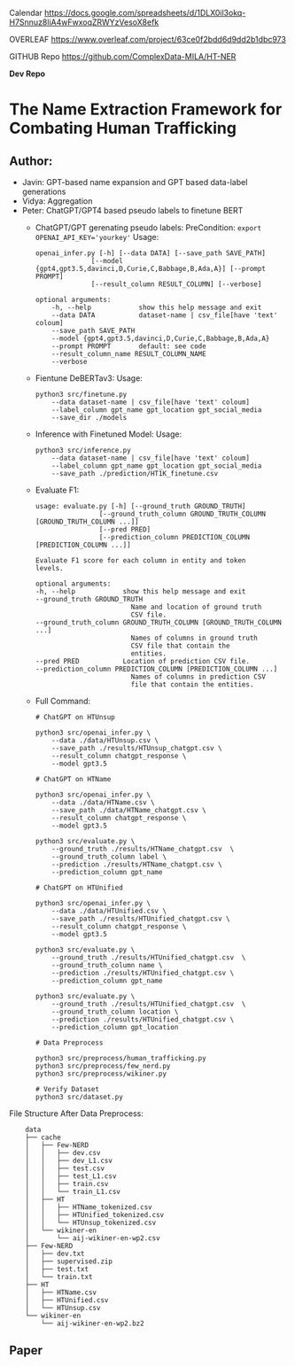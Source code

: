 Calendar    https://docs.google.com/spreadsheets/d/1DLX0il3okq-H7Snnuz8liA4wFwxoqZRWYzVesoX8efk

OVERLEAF	https://www.overleaf.com/project/63ce0f2bdd6d9dd2b1dbc973

GITHUB Repo	https://github.com/ComplexData-MILA/HT-NER

**Dev Repo**

# The Name Extraction Framework for Combating Human Trafficking
## Author: 
- Javin: GPT-based name expansion and GPT based data-label generations
- Vidya: Aggregation
- Peter: ChatGPT/GPT4 based pseudo labels to finetune BERT
    - ChatGPT/GPT gerenating pseudo labels:
        PreCondition: ```export OPENAI_API_KEY='yourkey'```
        Usage: 
        ```
        openai_infer.py [-h] [--data DATA] [--save_path SAVE_PATH]
                      [--model {gpt4,gpt3.5,davinci,D,Curie,C,Babbage,B,Ada,A}] [--prompt PROMPT]
                      [--result_column RESULT_COLUMN] [--verbose]

        optional arguments:
            -h, --help            show this help message and exit
            --data DATA           dataset-name | csv_file[have 'text' coloum]
            --save_path SAVE_PATH
            --model {gpt4,gpt3.5,davinci,D,Curie,C,Babbage,B,Ada,A}
            --prompt PROMPT       default: see code
            --result_column_name RESULT_COLUMN_NAME
            --verbose
        ```

    - Fientune DeBERTav3:
        Usage:
        ```
        python3 src/finetune.py 
            --data dataset-name | csv_file[have 'text' coloum]
            --label_column gpt_name gpt_location gpt_social_media
            --save_dir ./models
        ```

    - Inference with Finetuned Model:
        Usage:
        ```
        python3 src/inference.py 
            --data dataset-name | csv_file[have 'text' coloum]
            --label_column gpt_name gpt_location gpt_social_media
            --save_path ./prediction/HT1K_finetune.csv
        ```

    - Evaluate F1:
        ```
        usage: evaluate.py [-h] [--ground_truth GROUND_TRUTH]
                        [--ground_truth_column GROUND_TRUTH_COLUMN [GROUND_TRUTH_COLUMN ...]]
                        [--pred PRED]
                        [--prediction_column PREDICTION_COLUMN [PREDICTION_COLUMN ...]]

        Evaluate F1 score for each column in entity and token
        levels.

        optional arguments:
        -h, --help            show this help message and exit
        --ground_truth GROUND_TRUTH
                                Name and location of ground truth
                                CSV file.
        --ground_truth_column GROUND_TRUTH_COLUMN [GROUND_TRUTH_COLUMN ...]
                                Names of columns in ground truth
                                CSV file that contain the
                                entities.
        --pred PRED           Location of prediction CSV file.
        --prediction_column PREDICTION_COLUMN [PREDICTION_COLUMN ...]
                                Names of columns in prediction CSV
                                file that contain the entities.
        ```
        <!-- python3 src/evalute.py \
            --ground_truth dataset-name | csv_file
            --ground_truth_column gpt_name gpt_location gpt_social_media
            --pred './prediction/HT1K_finetune.csv'
            --predition_column name location social_media -->

    - Full Command:
        ```
        # ChatGPT on HTUnsup

        python3 src/openai_infer.py \
            --data ./data/HTUnsup.csv \
            --save_path ./results/HTUnsup_chatgpt.csv \
            --result_column chatgpt_response \
            --model gpt3.5
        
        # ChatGPT on HTName

        python3 src/openai_infer.py \
            --data ./data/HTName.csv \
            --save_path ./data/HTName_chatgpt.csv \
            --result_column chatgpt_response \
            --model gpt3.5

        python3 src/evaluate.py \
            --ground_truth ./results/HTName_chatgpt.csv  \
            --ground_truth_column label \
            --prediction ./results/HTName_chatgpt.csv \
            --prediction_column gpt_name

        # ChatGPT on HTUnified

        python3 src/openai_infer.py \
            --data ./data/HTUnified.csv \
            --save_path ./results/HTUnified_chatgpt.csv \
            --result_column chatgpt_response \
            --model gpt3.5

        python3 src/evaluate.py \
            --ground_truth ./results/HTUnified_chatgpt.csv  \
            --ground_truth_column name \
            --prediction ./results/HTUnified_chatgpt.csv \
            --prediction_column gpt_name

        python3 src/evaluate.py \
            --ground_truth ./results/HTUnified_chatgpt.csv  \
            --ground_truth_column location \
            --prediction ./results/HTUnified_chatgpt.csv \
            --prediction_column gpt_location

        # Data Preprocess

        python3 src/preprocess/human_trafficking.py
        python3 src/preprocess/few_nerd.py
        python3 src/preprocess/wikiner.py

        # Verify Dataset
        python3 src/dataset.py

        ```

File Structure After Data Preprocess:
```
    data
    ├── cache
    │   ├── Few-NERD
    │   │   ├── dev.csv
    │   │   ├── dev_L1.csv
    │   │   ├── test.csv
    │   │   ├── test_L1.csv
    │   │   ├── train.csv
    │   │   └── train_L1.csv
    │   ├── HT
    │   │   ├── HTName_tokenized.csv
    │   │   ├── HTUnified_tokenized.csv
    │   │   └── HTUnsup_tokenized.csv
    │   └── wikiner-en
    │       └── aij-wikiner-en-wp2.csv
    ├── Few-NERD
    │   ├── dev.txt
    │   ├── supervised.zip
    │   ├── test.txt
    │   └── train.txt
    ├── HT
    │   ├── HTName.csv
    │   ├── HTUnified.csv
    │   └── HTUnsup.csv
    └── wikiner-en
        └── aij-wikiner-en-wp2.bz2

```

## Paper
